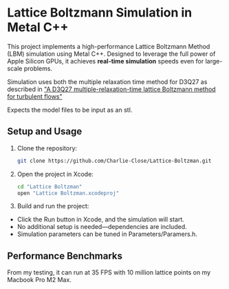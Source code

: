 # Lattice Boltzmann Simulation in Metal C++

This project implements a high-performance Lattice Boltzmann Method (LBM) simulation using Metal C++. Designed to leverage the full power of Apple Silicon GPUs, it achieves **real-time simulation** speeds even for large-scale problems.

Simulation uses both the multiple relaxation time method for D3Q27 as described in ["A D3Q27 multiple-relaxation-time lattice Boltzmann method for turbulent flows"](https://www.sciencedirect.com/science/article/pii/S0898122115000346)

Expects the model files to be input as an stl.

## Setup and Usage
1. Clone the repository:
   ```bash
   git clone https://github.com/Charlie-Close/Lattice-Boltzman.git
   ```
1. Open the project in Xcode:
   ```bash
   cd "Lattice Boltzman"
   open "Lattice Boltzman.xcodeproj"
   ```
3. Build and run the project:
  - Click the Run button in Xcode, and the simulation will start.
  - No additional setup is needed—dependencies are included.
  - Simulation parameters can be tuned in Parameters/Paramers.h.

## Performance Benchmarks

From my testing, it can run at 35 FPS with 10 million lattice points on my Macbook Pro M2 Max.
   
